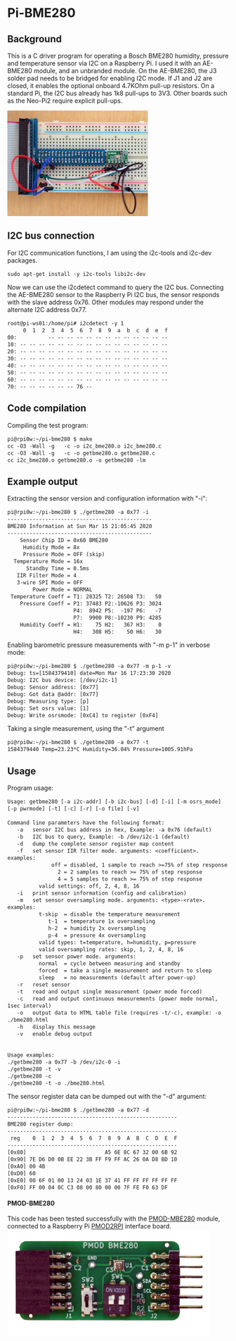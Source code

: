 # Pi-BME280

## Background

This is a C driver program for operating a Bosch BME280 humidity, pressure and temperature sensor via I2C on a Raspberry Pi. I used it with an AE-BME280 module, and an unbranded module. On the AE-BME280, the J3 solder pad needs to be bridged for enabling I2C mode. If J1 and J2 are closed, it enables the optional onboard 4.7KOhm pull-up resistors. On a standard Pi, the I2C bus already has 1k8 pull-ups to 3V3. Other boards such as the Neo-Pi2 require explicit pull-ups.

<img src="aki-bme280.png" height="240px" width="320px">

## I2C bus connection


For I2C communication functions, I am using the i2c-tools and i2c-dev packages.

```
sudo apt-get install -y i2c-tools libi2c-dev
```
Now we can use the i2cdetect command to query the I2C bus. Connecting the AE-BME280 sensor to the Raspberry Pi I2C bus, the sensor responds with the slave address 0x76. Other modules may respond under the alternate I2C address 0x77.

```
root@pi-ws01:/home/pi# i2cdetect -y 1
     0  1  2  3  4  5  6  7  8  9  a  b  c  d  e  f
00:          -- -- -- -- -- -- -- -- -- -- -- -- --
10: -- -- -- -- -- -- -- -- -- -- -- -- -- -- -- --
20: -- -- -- -- -- -- -- -- -- -- -- -- -- -- -- --
30: -- -- -- -- -- -- -- -- -- -- -- -- -- -- -- --
40: -- -- -- -- -- -- -- -- -- -- -- -- -- -- -- --
50: -- -- -- -- -- -- -- -- -- -- -- -- -- -- -- --
60: -- -- -- -- -- -- -- -- -- -- -- -- -- -- -- --
70: -- -- -- -- -- -- 76 --
```

## Code compilation

Compiling the test program:
````
pi@rpi0w:~/pi-bme280 $ make
cc -O3 -Wall -g   -c -o i2c_bme280.o i2c_bme280.c
cc -O3 -Wall -g   -c -o getbme280.o getbme280.c
cc i2c_bme280.o getbme280.o -o getbme280 -lm
````

## Example output

Extracting the sensor version and configuration information with "-i":
```
pi@rpi0w:~/pi-bme280 $ ./getbme280 -a 0x77 -i
----------------------------------------------
BME280 Information at Sun Mar 15 21:05:45 2020
----------------------------------------------
    Sensor Chip ID = 0x60 BME280
     Humidity Mode = 8x
     Pressure Mode = OFF (skip)
  Temperature Mode = 16x
      Standby Time = 0.5ms
   IIR Filter Mode = 4
   3-wire SPI Mode = OFF
        Power Mode = NORMAL
 Temperature Coeff = T1: 28325 T2: 26508 T3:   50
    Pressure Coeff = P1: 37483 P2:-10626 P3: 3024
                     P4:  8942 P5:  -197 P6:   -7
                     P7:  9900 P8:-10230 P9: 4285
    Humidity Coeff = H1:    75 H2:   367 H3:    0
                     H4:   308 H5:    50 H6:   30
```

Enabling barometric pressure measurements with "-m p-1" in verbose mode:

```
pi@rpi0w:~/pi-bme280 $ ./getbme280 -a 0x77 -m p-1 -v
Debug: ts=[1584379410] date=Mon Mar 16 17:23:30 2020
Debug: I2C bus device: [/dev/i2c-1]
Debug: Sensor address: [0x77]
Debug: Got data @addr: [0x77]
Debug: Measuring type: [p]
Debug: Set osrs value: [1]
Debug: Write osrsmode: [0xC4] to register [0xF4]
```

Taking a single measurement, using the "-t" argument
```
pi@rpi0w:~/pi-bme280 $ ./getbme280 -a 0x77 -t
1584379440 Temp=23.23*C Humidity=36.04% Pressure=1005.91hPa
```

## Usage

Program usage:
```
Usage: getbme280 [-a i2c-addr] [-b i2c-bus] [-d] [-i] [-m osrs_mode] [-p pwrmode] [-t] [-c] [-r] [-o file] [-v]

Command line parameters have the following format:
   -a   sensor I2C bus address in hex, Example: -a 0x76 (default)
   -b   I2C bus to query, Example: -b /dev/i2c-1 (default)
   -d   dump the complete sensor register map content
   -f   set sensor IIR filter mode. arguments: <coefficient>. examples:
              off = disabled, 1 sample to reach >=75% of step response
                2 = 2 samples to reach >= 75% of step response
                4 = 5 samples to reach >= 75% of step response
          valid settings: off, 2, 4, 8, 16
   -i   print sensor information (config and calibration)
   -m   set sensor oversampling mode. arguments: <type>-<rate>. examples:
          t-skip  = disable the temperature measurement
             t-1  = temperature 1x oversampling
             h-2  = humidity 2x oversampling
             p-4  = pressure 4x oversampling
          valid types: t=temperature, h=humidity, p=pressure
          valid oversampling rates: skip, 1, 2, 4, 8, 16
   -p   set sensor power mode. arguments:
          normal  = cycle between measuring and standby
          forced  = take a single measurement and return to sleep
          sleep   = no measurements (default after power-up)
   -r   reset sensor
   -t   read and output single measurement (power mode forced)
   -c   read and output continuous measurements (power mode normal, 1sec interval)
   -o   output data to HTML table file (requires -t/-c), example: -o ./bme280.html
   -h   display this message
   -v   enable debug output


Usage examples:
./getbme280 -a 0x77 -b /dev/i2c-0 -i
./getbme280 -t -v
./getbme280 -c
./getbme280 -t -o ./bme280.html

```

The sensor register data can be dumped out with the "-d" argument:
```
pi@rpi0w:~/pi-bme280 $ ./getbme280 -a 0x77 -d
------------------------------------------------------
BME280 register dump:
------------------------------------------------------
 reg    0  1  2  3  4  5  6  7  8  9  A  B  C  D  E  F
------------------------------------------------------
[0x80]                         A5 6E 8C 67 32 00 6B 92
[0x90] 7E D6 D0 0B EE 22 3B FF F9 FF AC 26 0A D8 BD 10
[0xA0] 00 4B
[0xD0] 60
[0xE0] 00 6F 01 00 13 24 03 1E 37 41 FF FF FF FF FF FF
[0xF0] FF 00 04 0C C3 08 00 80 00 00 7F FE F0 63 DF
```

#### PMOD-BME280

This code has been tested successfully with the [PMOD-MBE280](https://github.com/fm4dd/pi-bme280) module, connected to a Raspberry Pi [PMOD2RPI](https://github.com/fm4dd/pmod2rpi) interface board.
<img src="pmod-bme280.png" height="240px">
